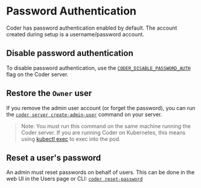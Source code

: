 # Password Authentication

Coder has password authentication enabled by default. The account created during
setup is a username/password account.

## Disable password authentication

To disable password authentication, use the
[`CODER_DISABLE_PASSWORD_AUTH`](CODER_DISABLE_PASSWORD_AUTH) flag on the Coder
server.

## Restore the `Owner` user

If you remove the admin user account (or forget the password), you can run the
[`coder server create-admin-user`](https://coder.com/docs/reference/cli/server_create-admin-user)
command on your server.

> Note: You must run this command on the same machine running the Coder server.
> If you are running Coder on Kubernetes, this means using
> [kubectl exec](https://kubernetes.io/docs/reference/kubectl/generated/kubectl_exec/)
> to exec into the pod.

## Reset a user's password

An admin must reset passwords on behalf of users. This can be done in the web UI
in the Users page or CLI:
[`coder reset-password`](https://coder.com/docs/cli/reset-password)
